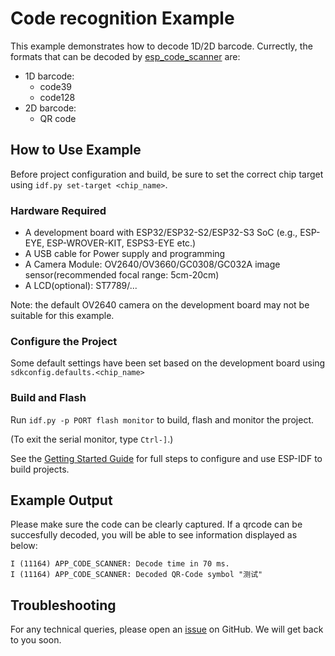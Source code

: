 # Code recognition Example

This example demonstrates how to decode 1D/2D barcode. Currectly, the formats that can be decoded by [esp_code_scanner](./../../components/esp-code-scanner) are:
- 1D barcode:
	- code39
	- code128
- 2D barcode:
	- QR code

## How to Use Example

Before project configuration and build, be sure to set the correct chip target using `idf.py set-target <chip_name>`.

### Hardware Required

* A development board with ESP32/ESP32-S2/ESP32-S3 SoC (e.g., ESP-EYE, ESP-WROVER-KIT, ESPS3-EYE etc.)
* A USB cable for Power supply and programming
* A Camera Module: OV2640/OV3660/GC0308/GC032A image sensor(recommended focal range: 5cm-20cm)
* A LCD(optional): ST7789/...

Note: the default OV2640 camera on the development board may not be suitable for this example.

### Configure the Project

Some default settings have been set based on the development board using `sdkconfig.defaults.<chip_name>`


### Build and Flash

Run `idf.py -p PORT flash monitor` to build, flash and monitor the project.

(To exit the serial monitor, type ``Ctrl-]``.)

See the [Getting Started Guide](https://docs.espressif.com/projects/esp-idf/en/latest/get-started/index.html) for full steps to configure and use ESP-IDF to build projects.

## Example Output

Please make sure the code can be clearly captured.
If a qrcode can be succesfully decoded, you will be able to see information displayed as below:

```
I (11164) APP_CODE_SCANNER: Decode time in 70 ms.
I (11164) APP_CODE_SCANNER: Decoded QR-Code symbol "﻿测试"
```


## Troubleshooting

For any technical queries, please open an [issue](https://github.com/espressif/esp-who/issues) on GitHub. We will get back to you soon.